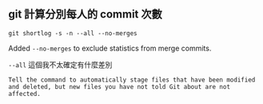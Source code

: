 ## git 計算分別每人的 commit 次數

```
git shortlog -s -n --all --no-merges
```

Added `--no-merges` to exclude statistics from merge commits.

`--all` 這個我不太確定有什麼差別  
```
Tell the command to automatically stage files that have been modified and deleted, but new files you have not told Git about are not affected.
```